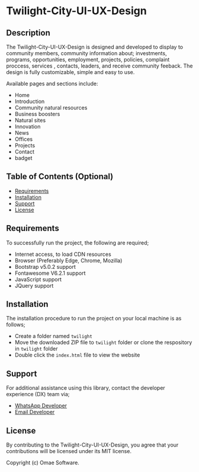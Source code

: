 # Twilight-City-UI-UX-Design

## Description

The Twilight-City-UI-UX-Design is designed and developed to display to community members, community information about; investments, programs, opportunities, employment, projects, policies, complaint proccess, services , contacts, leaders, and receive community feeback. The design is fully customizable, simple and easy to use.

Available pages and sections include:
- Home
- Introduction
- Community natural resources
- Business boosters
- Natural sites
- Innovation 
- News
- Offices
- Projects
- Contact
- badget

## Table of Contents (Optional)

- [Requirements](#requirements)
- [Installation](#installation)
- [Support](#support)
- [License](#license)

## Requirements

To successfully run the project, the following are required;
- Internet access, to load CDN resources
- Browser (Preferably Edge, Chrome, Mozilla)
- Bootstrap v5.0.2 support
- Fontawesome V6.2.1 support
- JavaScript support
- JQuery support

## Installation

The installation procedure to run the project on your local machine is as follows;

- Create a folder named `twilight`
- Move the downloaded ZIP file to `twilight` folder or clone the respository in `twilight` folder
- Double click the `index.html` file to view the website


## Support

For additional assistance using this library, contact the developer experience (DX) team via;
- [WhatsApp Developer](https://wa.me/+260977742472)
- [Email Developer](mailto:corneliuskasokola101@gmail.com)

## License

By contributing to the Twilight-City-UI-UX-Design, you agree that your contributions will be licensed under its MIT license.

Copyright (c) Omae Software.
